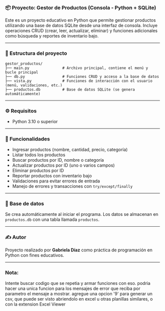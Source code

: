 
### 📦 Proyecto: Gestor de Productos (Consola - Python + SQLite)

Este es un proyecto educativo en Python que permite gestionar productos utilizando una base de datos SQLite desde una interfaz de consola. Incluye operaciones CRUD (crear, leer, actualizar, eliminar) y funciones adicionales como búsqueda y reportes de inventario bajo.

---

### 📁 Estructura del proyecto

```
gestor_productos/
├── main.py               # Archivo principal, contiene el menú y bucle principal
├── db.py                 # Funciones CRUD y acceso a la base de datos
├── vista.py              # Funciones de interacción con el usuario (menú, validaciones, etc.)
├── productos.db          # Base de datos SQLite (se genera automáticamente)
```

---

### ⚙️ Requisitos

- Python 3.10 o superior

---

### 🤩 Funcionalidades

- Ingresar productos (nombre, cantidad, precio, categoría)
- Listar todos los productos
- Buscar productos por ID, nombre o categoría
- Actualizar productos por ID (uno o varios campos)
- Eliminar productos por ID
- Reportar productos con inventario bajo
- Validaciones para evitar errores de entrada
- Manejo de errores y transacciones con `try/except/finally`

---

### 💃 Base de datos

Se crea automáticamente al iniciar el programa. Los datos se almacenan en `productos.db` con una tabla llamada `productos`.


---

### ✍️ Autor

Proyecto realizado por **Gabriela Díaz** como práctica de programación en Python con fines educativos.


---
### Nota: 
Intente buscar codigo que se repetia y armar funciones con eso.
podria hacer una unica funcion para los mensajes de error que reciba por parametro el mensaje a mostrar. 
agregue una opcion '9' para generar un csv, que puede ser visto abriendolo en excel u otras planillas similares, o con la extension Excel Viewer

